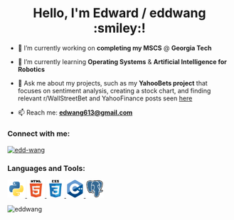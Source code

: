 <h1 align="center">Hello, I'm Edward / eddwang :smiley:!</h1>

- 🔭 I’m currently working on **completing my MSCS** @ **Georgia Tech**

- 🌱 I’m currently learning **Operating Systems** & **Artificial Intelligence for Robotics**

- 💬 Ask me about my projects, such as my **YahooBets project** that focuses on sentiment analysis, creating a stock chart, and finding relevant r/WallStreetBet and YahooFinance posts seen [here](https://github.com/eddwang/YahooBets)

- 📫 Reach me: **edwang613@gmail.com**

<h3 align="left">Connect with me:</h3>
<p align="left">
<a href="https://linkedin.com/in/edd-wang" target="blank"><img align="center" src="https://raw.githubusercontent.com/rahuldkjain/github-profile-readme-generator/master/src/images/icons/Social/linked-in-alt.svg" alt="edd-wang" height="30" width="40" /></a>
</p>

<h3 align="left">Languages and Tools:</h3>
<p align="left"> 
  <a href="https://www.python.org" target="_blank" rel="noreferrer"> <img src="https://raw.githubusercontent.com/devicons/devicon/master/icons/python/python-original.svg" alt="python" width="40" height="40"/> </a> 
  <a href="https://www.w3.org/html/" target="_blank" rel="noreferrer"> <img src="https://raw.githubusercontent.com/devicons/devicon/master/icons/html5/html5-original-wordmark.svg" alt="html5" width="40" height="40"/> </a> 
  <a href="https://www.w3schools.com/css/" target="_blank" rel="noreferrer"> <img src="https://raw.githubusercontent.com/devicons/devicon/master/icons/css3/css3-original-wordmark.svg" alt="css3" width="40" height="40"/> </a>  
  <a href="https://www.w3schools.com/cpp/" target="_blank" rel="noreferrer"> <img src="https://raw.githubusercontent.com/devicons/devicon/master/icons/cplusplus/cplusplus-original.svg" alt="cplusplus" width="40" height="40"/> </a> 
  <a href="https://www.w3schools.com/postgresql/" target="_blank" rel="noreferrer"> <img src="https://raw.githubusercontent.com/devicons/devicon/master/icons/postgresql/postgresql-original.svg" alt="cplusplus" width="40" height="40"/>
</p>

<p><img align="left" src="https://github-readme-stats.vercel.app/api/top-langs?username=eddwang&show_icons=true&locale=en&layout=compact" alt="eddwang" /></p>
